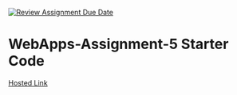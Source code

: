 [![Review Assignment Due Date](https://classroom.github.com/assets/deadline-readme-button-24ddc0f5d75046c5622901739e7c5dd533143b0c8e959d652212380cedb1ea36.svg)](https://classroom.github.com/a/5u0mb8O1)
# WebApps-Assignment-5 Starter Code


[Hosted Link](https://44-563-web-apps-s24.github.io/44563-webapps-s24-assignment5-Sowmyapotu2001/drinks.html)

